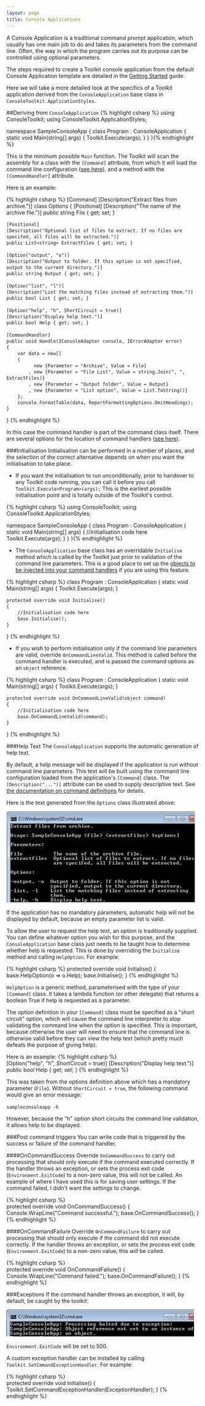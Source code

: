 ```yaml
---
layout: page
title: Console Applications
---
```

A Console Application is a traditional command prompt application, which usually has one main job to do and takes its parameters from the command line. Often, the way in which the program carries out its purpose can be controlled using optional parameters.

The steps required to create a Toolkit console application from the default Console Application template are detailed in the [Getting Started](/GettingStarted/consoleapplication.html) guide.

Here we will take a more detailed look at the specifics of a Toolkit application derived from the `ConsoleApplication` base class in `ConsoleToolkit.ApplicationStyles`.

##Deriving from `ConsoleApplication`
{% highlight csharp %}
using ConsoleToolkit;
using ConsoleToolkit.ApplicationStyles;

namespace SampleConsoleApp
{
    class Program : ConsoleApplication
    {
        static void Main(string[] args)
        {
            Toolkit.Execute<Program>(args);
        }
    }
}{% endhighlight %}

This is the minimum possible `Main` function. The Toolkit will scan the assembly for a class with the `[Command]` attribute, from which it will load the command line configuration ([see here](commandoverview.html)), and a method with the `[CommandHandler]` attribute.

Here is an example:

{% highlight csharp %}
[Command]
[Description("Extract files from archive.")]
class Options
{
    [Positional]
    [Description("The name of the archive file.")]
    public string File { get; set; }

    [Positional]
    [Description("Optional list of files to extract. If no files are specifed, all files will be extracted.")]
    public List<string> ExtractFiles { get; set; }   
    
    [Option("output", "o")]
    [Description("Output to folder. If this option is not specified, output to the current directory.")]
    public string Output { get; set; }
    
    [Option("list", "l")]
    [Description("List the matching files instead of extracting them.")]
    public bool List { get; set; }

    [Option("help", "h", ShortCircuit = true)]
    [Description("Display help text.")]
    public bool Help { get; set; }

    [CommandHandler]
    public void Handle(IConsoleAdapter console, IErrorAdapter error)
    {
        var data = new[]
        {
              new {Parameter = "Archive", Value = File}
            , new {Parameter = "File List", Value = string.Join(", ", ExtractFiles)}
            , new {Parameter = "Output folder", Value = Output}
            , new {Parameter = "List option", Value = List.ToString()}
        };
        console.FormatTable(data, ReportFormattingOptions.OmitHeadings);
    }
}
{% endhighlight %}

In this case the command handler is part of the command class itself. There are several options for the location of command handlers ([see here](defininghandlers.html)).

###Initialisation
Initialisation can be performed in a number of places, and the selection of the correct alternative depends on when you want the initialisation to take place.

* If you want the initialisation to run unconditionally, prior to handover to any Toolkit code running, you can call it before you call `Toolkit.Execute<Program>(args);` This is the earliest possible initialisation point and is totally outside of the Toolkit's control.

{% highlight csharp %}
using ConsoleToolkit;
using ConsoleToolkit.ApplicationStyles;

namespace SampleConsoleApp
{
    class Program : ConsoleApplication
    {
        static void Main(string[] args)
        {
            //Initialisation code here
            Toolkit.Execute<Program>(args);
        }
    }
}{% endhighlight %}

* The `ConsoleApplication` base class has an overridable `Initialise` method which is called by the Toolkit just prior to validation of the command line parameters. This is a good place to set up the [objects to be injected into your command handlers](ioc.html) if you are using this feature.

{% highlight csharp %}
class Program : ConsoleApplication
{
    static void Main(string[] args)
    {
        Toolkit.Execute<Program>(args);
    }

    protected override void Initialise()
    {
        //Initialisation code here
        base.Initialise();
    }
}
{% endhighlight %}

* If you wish to perform initialisation only if the command line parameters are valid, override `OnCommandLineValid`. This method is called before the command handler is executed, and is passed the command options as an `object` reference.

{% highlight csharp %}
class Program : ConsoleApplication
{
    static void Main(string[] args)
    {
        Toolkit.Execute<Program>(args);
    }

    protected override void OnCommandLineValid(object command)
    {
        //Initialisation code here
        base.OnCommandLineValid(command);
    }
}
{% endhighlight %}

###Help Text
The `ConsoleApplication` supports the automatic generation of help text.

By default, a help message will be displayed if the application is run without command line parameters. This text will be built using the command line configuration loaded from the application's `[Command]` class. The `[Description("...")]` attribute can be used to supply descriptive text. See [the documentation on command definitions](commandoverview.html) for details.

Here is the text generated from the `Options` class illustrated above:

<img src="assets/images/consoleapphelptext.png" />

If the application has no mandatory parameters, automatic help will not be displayed by default, because an empty parameter list is valid. 

To allow the user to request the help text, an option is traditionally supplied. You can define whatever option you wish for this purpose, and the `ConsoleApplication` base class just needs to be taught how to determine whether help is requested. This is done by overriding the `Initialise` method and calling `HelpOption`. For example:

{% highlight csharp %}
protected override void Initialise()
{
    base.HelpOption<Options>(o => o.Help);
    base.Initialise();
}
{% endhighlight %}

`HelpOption` is a generic method, parameterised with the type of your `[Command]` class. It takes a lambda function (or other delegate) that returns a boolean True if help is requested as a parameter.
 
The option definition in your `[Command]` class must be specified as a "short circuit" option, which will cause the command line interpreter to stop validating the command line when the option is specified. This is important, because otherwise the user will need to ensure that the command line is otherwise valid before they can view the help text (which pretty much defeats the purpose of giving help). 

Here is an example:
{% highlight csharp %}  
[Option("help", "h", ShortCircuit = true)]
[Description("Display help text.")]
public bool Help { get; set; }
{% endhighlight %}

This was taken from the options definition above which has a mandatory parameter (`File`). Without `ShortCircuit = true`, the following command would give an error message:

`sampleconsoleapp -h`

However, because the "h" option short circuits the command line validation, it allows help to be displayed. 

###Post command triggers
You can write code that is triggered by the success or failure of the command handler.

####OnCommandSuccess
Override `OnCommandSuccess` to carry out processing that should only execute if the command executed correctly. If the handler throws an exception, or sets the process exit code (`Environment.ExitCode`) to a non-zero value, this will not be called. An example of where I have used this is for saving user settings. If the command failed, I didn't want the settings to change.

{% highlight csharp %}  
protected override void OnCommandSuccess()
{
    Console.WrapLine("Command successful.");
    base.OnCommandSuccess();
}
{% endhighlight %}

####OnCommandFailure
Override `OnCommandFailure` to carry out processing that should only execute if the command did not execute correctly. If the handler throws an exception, or sets the process exit code (`Environment.ExitCode`) to a non-zero value, this *will* be called. 

{% highlight csharp %}  
protected override void OnCommandFailure()
{
    Console.WrapLine("Command failed.");
    base.OnCommandFailure();
}
{% endhighlight %}

###Exceptions
If the command handler throws an exception, it will, by default, be caught by the toolkit:

 <img src="assets/images/consoleapplicationexception.png" />

`Environment.ExitCode` will be set to 500.

A custom exception handler can be installed by calling `Toolkit.SetCmmandExceptionHandler`. For example:

{% highlight csharp %}  
protected override void Initialise()
{
    Toolkit.SetCommandExceptionHandler(ExceptionHandler);
}
{% endhighlight %}
